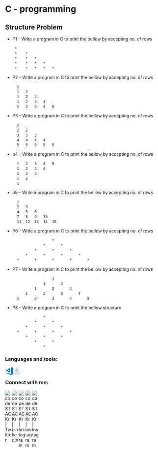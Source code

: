 # C - programming

## Structure Problem 

- P1 - Write a program in C to print the bellow by accepting no. of rows

       *
       *	*
       *	*	*
       *	*	*	*
       *	*	*	*	*

- P2 - Write a program in C to print the bellow by accepting no. of rows

        1
        1   2
        1   2   3
        1   2   3   4
        1   2   3   4   5

- P3 - Write a program in C to print the bellow by accepting no. of rows

        1
        2   2
        3   3   3
        4   4   4   4
        5   5   5   5   5

- p4 - Write a program in C to print the bellow by accepting no. of rows

        1   2   3   4   5
        1   2   3   4	
        1   2   3
        1   2	
        1

- p5 - Write a program in C to print the bellow by accepting no. of rows

        1
        2   3
        4   5   6
        7   8   9   10
        11  12  13  14  15


- P6 - Write a program in C to print the bellow by accepting no. of rows

		                *
	                *       *
	            *       *       *
            *       *       *       *
        *       *       *       *       *

- P7 - Write a program in C to print the bellow by accepting no. of rows

                        1
                    1       2
                1       2       3
            1       2       3       4
        1       2       3       4       5

- P8 - Write a program in C to print the bellow structure

                    *
                *       *
            *       *       *
        *       *       *       *
            *       *       *
                *       *
                    *



### Languages and tools:

[<img align="left" alt="Visual Studio Code" width="26px" src="https://raw.githubusercontent.com/github/explore/80688e429a7d4ef2fca1e82350fe8e3517d3494d/topics/visual-studio-code/visual-studio-code.png" />][vscode]
[<img align="left" alt="c-programming" width="26px" src="https://raw.githubusercontent.com/github/explore/80688e429a7d4ef2fca1e82350fe8e3517d3494d/topics/c/c.png" />][c]
<br/>

### Connect with me:

[<img align="left" alt="codeSTACKr | Twitter" width="22px" src="https://cdn.jsdelivr.net/npm/simple-icons@v3/icons/twitter.svg" />][twitter]
[<img align="left" alt="codeSTACKr | LinkedIn" width="22px" src="https://cdn.jsdelivr.net/npm/simple-icons@v3/icons/linkedin.svg" />][linkedin]
[<img align="left" alt="codeSTACKr | Instagram" width="22px" src="https://cdn.jsdelivr.net/npm/simple-icons@v3/icons/instagram.svg" />][instagram]
[<img align="left" alt="codeSTACKr | Instagram" width="22px" src="https://cdn.jsdelivr.net/npm/simple-icons@v3/icons/facebook.svg" />][facebook]
[<img align="left" alt="codeSTACKr | Instagram" width="22px" src="https://cdn.jsdelivr.net/npm/simple-icons@v3/icons/youtube.svg" />][youtube]





[website]: https://github.com/sahoochinmay
[twitter]: https://twitter.com/_Sahoochinmay
[instagram]: https://www.instagram.com/_sahoochinmay/
[linkedin]: https://www.linkedin.com/in/chinmay-ranjan-sahoo-865b75161/
[facebook]: https://www.facebook.com/chinmay.ranjan.961/visualstudio.com/
[vscode]: https://code.visualstudio.com/
[c]: https://g.co/kgs/HJyHvh
[youtube]: https://www.youtube.com/channel/UCjPFubL0hA0EuSjTgj2pW2g
